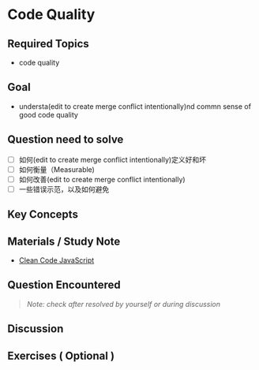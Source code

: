 # **Code Quality**

## **Required Topics**

- code quality

## **Goal**

- understa(edit to create merge conflict intentionally)nd commn sense of good code quality

## **Question need to solve**

- [ ] 如何(edit to create merge conflict intentionally)定义好和坏
- [ ] 如何衡量（Measurable)
- [ ] 如何改善(edit to create merge conflict intentionally)    
- [ ] 一些错误示范，以及如何避免

## **Key Concepts**


## **Materials / Study Note**

- [Clean Code JavaScript](https://github.com/ryanmcdermott/clean-code-javascript)

## **Question Encountered**

>*Note: check after resolved by yourself or during discussion*


## **Discussion**


## **Exercises** ( Optional )
